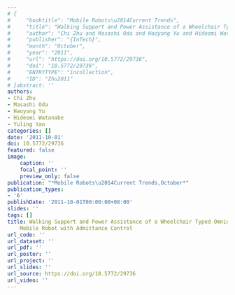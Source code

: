```yaml
---
# {
#     "booktitle": "Mobile Robots\u2014Current Trends",
#     "title": "Walking Support and Power Assistance of a Wheelchair Typed Omnidirectional Mobile Robot with Admittance Control",
#     "author": "Chi Zhu and Masashi Oda and Haoyong Yu and Hideomi Watanabe and Yuling Yan",
#     "publisher": "{InTech}",
#     "month": "October",
#     "year": "2011",
#     "url": "https://doi.org/10.5772/29736",
#     "doi": "10.5772/29736",
#     "ENTRYTYPE": "incollection",
#     "ID": "Zhu2011"
# }abstract: ''
authors:
- Chi Zhu
- Masashi Oda
- Haoyong Yu
- Hideomi Watanabe
- Yuling Yan
categories: []
date: '2011-10-01'
doi: 10.5772/29736
featured: false
image:
    caption: ''
    focal_point: ''
    preview_only: false
publication: "*Mobile Robots\u2014Current Trends,October*"
publication_types:
- '6'
publishDate: '2011-10-01T00:00:00+08:00'
slides: ''
tags: []
title: Walking Support and Power Assistance of a Wheelchair Typed Omnidirectional
    Mobile Robot with Admittance Control
url_code: ''
url_dataset: ''
url_pdf: ''
url_poster: ''
url_project: ''
url_slides: ''
url_source: https://doi.org/10.5772/29736
url_video: ''
---
```


